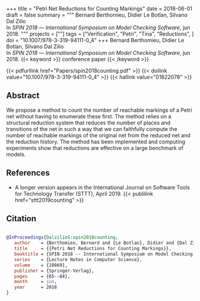 +++
title = "Petri Net Reductions for Counting Markings"
date = 2018-06-01
draft = false
summary = """
Bernard Berthomieu, Didier Le Botlan, Silvano Dal Zilio <br />
In _SPIN 2018_ — _International Symposium on Model Checking Software_, jun 2018.
"""
projects = [""]
tags = ["Verification", "Petri", "Tina", "Reductions", ]
doi = "10.1007/978-3-319-94111-0_4"
+++
Bernard Berthomieu, Didier Le Botlan, Silvano Dal Zilio <br />
In _SPIN 2018_ — _International Symposium on Model Checking Software_, jun 2018.
{{< keyword >}} conference paper {{< /keyword >}}


{{< pdfurllink href="Papers/spin2018counting.pdf" >}}
{{< doilink value="10.1007/978-3-319-94111-0_4" >}}
{{< hallink value="01822078" >}}

## Abstract
We propose a method to count the number of reachable markings of a Petri net without having
        to enumerate these first. The method relies on a structural reduction system that reduces
        the number of places and transitions of the net in such a way that we can faithfully compute
        the number of reachable markings of the original net from the reduced net and the reduction
        history. The method has been implemented and computing experiments show that reductions are
        effective on a large benchmark of models.


## References
 * A longer version appears in the
      International Journal on Software Tools for Technology Transfer (STTT),
      April 2019.
{{< publilink href="sttt2019counting" >}}




## Citation

```bibtex

@InProceedings{DalzilioS:spin2018counting,
   author    = {Berthomieu, Bernard and {Le Botlan}, Didier and {Dal Zilio}, Silvano},
   title     = {{Petri Net Reductions for Counting Markings}},
   booktitle = {SPIN 2018 -- International Symposium on Model Checking Software},
   series    = {Lecture Notes in Computer Science},
   volume    = {10869},
   publisher = {Springer-Verlag},
   pages     = {65--84},
   month     = jun, 
   year      = 2018
}

````
